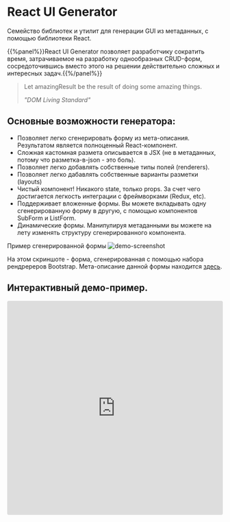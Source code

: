 # React UI Generator

Семейство библиотек и утилит для генерации GUI из метаданных, с помощью библиотеки React.


{{%panel%}}React UI Generator позволяет разработчику сократить время, затрачиваемое на разработку однообразных CRUD-форм, сосредоточившись вместо этого на решении действительно сложных и интересных задач.{{%/panel%}}

<blockquote class="text-to-right">
<p><quote>Let amazingResult be the result of doing some amazing things.</quote></p>
<i>"DOM Living Standard"</i>
</blockquote>

## Основные возможности генератора:

- Позволяет легко сгенерировать форму из мета-описания. Результатом является полноценный React-компонент.
- Сложная кастомная размета описывается в JSX (не в метаданных, потому что разметка-в-json - это боль).
- Позволяет легко добавлять собственные типы полей (renderers).
- Позволяет легко дабавлять собственные варианты разметки (layouts)
- Чистый компонент! Никакого state, только props. За счет чего достигается легкость интеграции с фреймворками (Redux, etc).
- Поддерживает вложенные формы. Вы можете вкладывать одну сгенерированную форму в другую, с помощью компонентов SubForm и ListForm.
- Динамические формы. Манипулируя метаданными вы можете на лету изменять структуру сгенерированного компонента.

Пример сгенерированной формы
![demo-screenshot](/img/demo-screen.png)

На этом скриншоте - форма, сгенерированная с помощью набора рендререров Bootstrap.
Мета-описание данной формы находится [здесь][metadata-example].

## Интерактивный демо-пример.
<iframe
    src="https://codesandbox.io/embed/new"
    style="width:100%; height:500px; border:0; border-radius: 4px; overflow:hidden;"
    sandbox="allow-modals allow-forms allow-popups allow-scripts allow-same-origin"
/>

## Архитектурный принцип

![demo-screenshot](/img/generator-architecture.png)

## TODO
- complete this README.md
- see [Roadmap][roadmap]

[metadata-example]: https://github.com/react-ui-generator/react-ui-generator/tree/master/packages/demo/src/meta/complete.json
[roadmap]: https://github.com/react-ui-generator/react-ui-generator/tree/master/TODO
